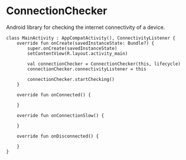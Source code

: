 # ConnectionChecker
Android library for checking the internet connectivity of a device.


```
class MainActivity : AppCompatActivity(), ConnectivityListener {
    override fun onCreate(savedInstanceState: Bundle?) {
        super.onCreate(savedInstanceState)
        setContentView(R.layout.activity_main)

        val connectionChecker = ConnectionChecker(this, lifecycle)
        connectionChecker.connectivityListener = this
        
        connectionChecker.startChecking()
    }

    override fun onConnected() {
        
    }

    override fun onConnectionSlow() {

    }

    override fun onDisconnected() {

    }
}
```
